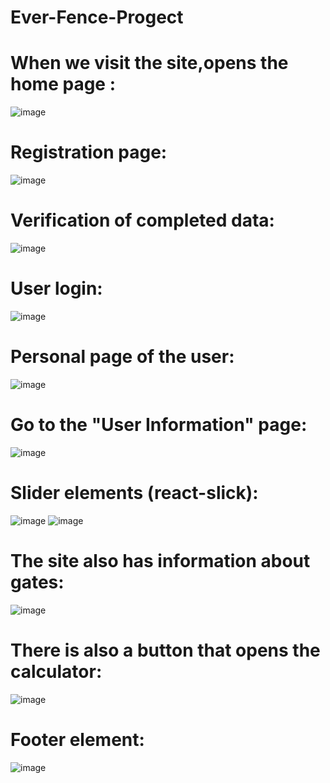 # Ever-Fence-Progect
#
#
# When we visit the site,opens the home page :
![image](https://user-images.githubusercontent.com/60229364/109431871-4c6a4e00-7a11-11eb-82b2-6da55b559f6e.png)

# Registration page:
![image](https://user-images.githubusercontent.com/60229364/109431924-89cedb80-7a11-11eb-8106-75176447accf.png)

# Verification of completed data:
![image](https://user-images.githubusercontent.com/60229364/109431943-9a7f5180-7a11-11eb-90d4-602b3dbb2a2d.png)

# User login:
![image](https://user-images.githubusercontent.com/60229364/109431953-a8cd6d80-7a11-11eb-8d92-1a44faf341bd.png)

# Personal page of the user:
![image](https://user-images.githubusercontent.com/60229364/109431972-b682f300-7a11-11eb-8ae6-a0bd06ff3c3d.png)

# Go to the "User Information" page:
![image](https://user-images.githubusercontent.com/60229364/109431988-c39fe200-7a11-11eb-8790-771a7afc5a84.png)

# Slider elements (react-slick):
![image](https://user-images.githubusercontent.com/60229364/109431998-d1edfe00-7a11-11eb-8db8-cfec6f64be1e.png)
![image](https://user-images.githubusercontent.com/60229364/109432003-d61a1b80-7a11-11eb-93dc-7c6707a24e1c.png)

# The site also has information about gates:
![image](https://user-images.githubusercontent.com/60229364/109432028-f1852680-7a11-11eb-97e6-c1e7f0c55d7b.png)

# There is also a button that opens the calculator:
![image](https://user-images.githubusercontent.com/60229364/109432036-fea21580-7a11-11eb-8ca9-ce638e4400a7.png)

# Footer element:
![image](https://user-images.githubusercontent.com/60229364/109432047-0e215e80-7a12-11eb-9f31-a3e88b10bd4d.png)

